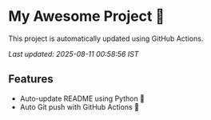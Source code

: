 # My Awesome Project 🚀

This project is automatically updated using GitHub Actions.

_Last updated: 2025-08-11 00:58:56 IST_

## Features
- Auto-update README using Python 🐍
- Auto Git push with GitHub Actions 🤖
